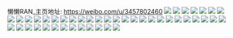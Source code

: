 懒懒RAN_主页地址: https://weibo.com/u/3457802460 
![](https://wx4.sinaimg.cn/mw2000/ce19e0dcly1h8oi3ybw6ej20u0190wmj.jpg) 
![](https://wx4.sinaimg.cn/mw2000/ce19e0dcly1h8oi3ymoioj20u0190aga.jpg) 
![](https://wx4.sinaimg.cn/mw2000/ce19e0dcly1h8oi3xpt42j21h30tvh0t.jpg) 
![](https://wx4.sinaimg.cn/mw2000/ce19e0dcly1h8klkqpd2mj2200300hdt.jpg) 
![](https://wx4.sinaimg.cn/mw2000/ce19e0dcly1h8kll7puv2j2200300qv6.jpg) 
![](https://wx4.sinaimg.cn/mw2000/ce19e0dcly1h8klkxvx4cj230b2817wk.jpg) 
![](https://wx4.sinaimg.cn/mw2000/ce19e0dcly1h8kll0xma4j23402c0qv5.jpg) 
![](https://wx4.sinaimg.cn/mw2000/ce19e0dcly1h8kll3yb2kj23402c0npd.jpg) 
![](https://wx4.sinaimg.cn/mw2000/ce19e0dcly1h8kll51odyj222y2rxhdt.jpg) 
![](https://wx4.sinaimg.cn/mw2000/ce19e0dcly1h8klkndk3ej22562uwe82.jpg) 
![](https://wx4.sinaimg.cn/mw2000/ce19e0dcly1h8azvl4fbej22ds1scqv5.jpg) 
![](https://wx4.sinaimg.cn/mw2000/ce19e0dcly1h802awu6aij21o02vwu0x.jpg) 
![](https://wx4.sinaimg.cn/mw2000/ce19e0dcly1h802gincryj23402c0x6r.jpg) 
![](https://wx4.sinaimg.cn/mw2000/ce19e0dcly1h7m7jvefm7j22c03404qs.jpg) 
![](https://wx4.sinaimg.cn/mw2000/ce19e0dcly1h7m7jt6svoj22c0340hdw.jpg) 
![](https://wx4.sinaimg.cn/mw2000/ce19e0dcly1h7m7jz2ffpj22c0340b2c.jpg) 
![](https://wx4.sinaimg.cn/mw2000/ce19e0dcly1h7m7jx1aa9j22c0340qv6.jpg) 
![](https://wx4.sinaimg.cn/mw2000/ce19e0dcly1h6maakwnknj21o32yon9w.jpg) 
![](https://wx4.sinaimg.cn/mw2000/ce19e0dcly1h6hkdrvb66j229f32qu0y.jpg) 
![](https://wx4.sinaimg.cn/mw2000/ce19e0dcly1h6hkdmysawj22c0340qv5.jpg) 
![](https://wx4.sinaimg.cn/mw2000/ce19e0dcly1h5z1dvy1dsj20yn1pejsp.jpg) 
![](https://wx4.sinaimg.cn/mw2000/ce19e0dcly1h5z1dwn07kj20yn1oe4f0.jpg) 
![](https://wx4.sinaimg.cn/mw2000/ce19e0dcly1h5z1dxbdssj20yk1pz75f.jpg) 
![](https://wx4.sinaimg.cn/mw2000/ce19e0dcly1h5z1dy2iwqj20yk1ogqhv.jpg) 
![](https://wx4.sinaimg.cn/mw2000/ce19e0dcly1h5z1dyuohgj20yn1o27ju.jpg) 
![](https://wx4.sinaimg.cn/mw2000/ce19e0dcly1h5lobqihn0j21o72yohdu.jpg) 
![](https://wx4.sinaimg.cn/mw2000/ce19e0dcly1h5lobroho6j21o02yo1kz.jpg) 
![](https://wx4.sinaimg.cn/mw2000/ce19e0dcly1h52yznvz45j20u01grh8p.jpg) 
![](https://wx4.sinaimg.cn/mw2000/ce19e0dcly1h4c5otxa74j21an1un1kx.jpg) 
![](https://wx4.sinaimg.cn/mw2000/ce19e0dcgy1h49ubnm0zoj21nj2yox6r.jpg) 
![](https://wx4.sinaimg.cn/mw2000/ce19e0dcgy1h49ua3krwjj222b2vt7wi.jpg) 
![](https://wx4.sinaimg.cn/mw2000/ce19e0dcly1h47l78hsw4j22791o1b2a.jpg) 
![](https://wx4.sinaimg.cn/mw2000/ce19e0dcly1h47l76htotj21oz2yokjm.jpg) 
![](https://wx4.sinaimg.cn/mw2000/ce19e0dcly1h47l7a1t30j21o72you0y.jpg) 
![](https://wx4.sinaimg.cn/mw2000/ce19e0dcly1h470r3lf39j21kt2qb1ky.jpg) 
![](https://wx4.sinaimg.cn/mw2000/ce19e0dcly1h47107r39zj21o02yonpe.jpg) 
![](https://wx4.sinaimg.cn/mw2000/ce19e0dcly1h470r4ujfsj21mb2d41ky.jpg) 
![](https://wx4.sinaimg.cn/mw2000/ce19e0dcly1h470r8med6j21lv2uwe82.jpg) 
![](https://wx4.sinaimg.cn/mw2000/ce19e0dcly1h470r79molj21mb2vn7wi.jpg) 
![](https://wx4.sinaimg.cn/mw2000/ce19e0dcly1h47103nad2j21o02yox6q.jpg) 
![](https://wx4.sinaimg.cn/mw2000/ce19e0dcly1h3qf93kkx0j20yi1a0nf5.jpg) 
![](https://wx4.sinaimg.cn/mw2000/ce19e0dcly1h3nukqs5ptj20u012lk2b.jpg) 
![](https://wx4.sinaimg.cn/mw2000/ce19e0dcly1h3nuhwev92j226y2gq1ky.jpg) 
![](https://wx4.sinaimg.cn/mw2000/ce19e0dcly1h3nung9hjmj22c0340u0y.jpg) 
![](https://wx4.sinaimg.cn/mw2000/ce19e0dcly1h3nfku4qfsj22c033mb29.jpg) 
